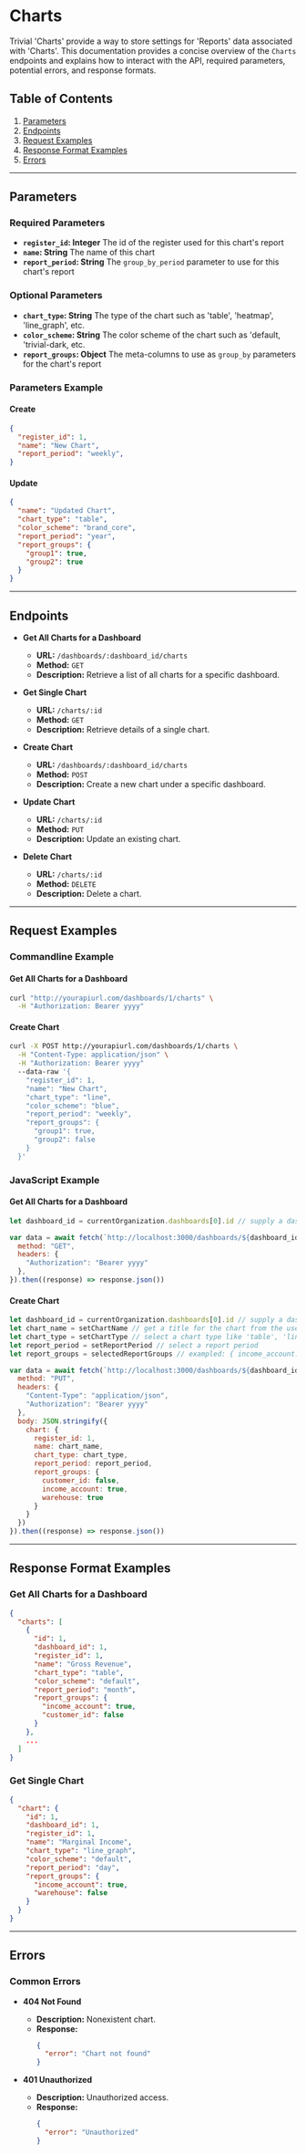 # Charts

Trivial 'Charts' provide a way to store settings for 'Reports' data associated with 'Charts'.
This documentation provides a concise overview of the `Charts` endpoints and explains how to interact with the API, required parameters, potential errors, and response formats.

## Table of Contents

1. [Parameters](#parameters)
2. [Endpoints](#endpoints)
3. [Request Examples](#request-examples)
4. [Response Format Examples](#response-format-examples)
5. [Errors](#errors)

---

## Parameters

### Required Parameters

- **`register_id`: Integer** The id of the register used for this chart's report
- **`name`: String** The name of this chart
- **`report_period`: String** The `group_by_period` parameter to use for this chart's report

### Optional Parameters

- **`chart_type`: String** The type of the chart such as 'table', 'heatmap', 'line_graph', etc.
- **`color_scheme`: String** The color scheme of the chart such as 'default, 'trivial-dark, etc.
- **`report_groups`: Object** The meta-columns to use as `group_by` parameters for the chart's report

### Parameters Example

#### Create
```json
{
  "register_id": 1,
  "name": "New Chart",
  "report_period": "weekly",
}
```

#### Update
```json
{
  "name": "Updated Chart",
  "chart_type": "table",
  "color_scheme": "brand_core",
  "report_period": "year",
  "report_groups": {
    "group1": true,
    "group2": true
  }
}
```

---

## Endpoints

- **Get All Charts for a Dashboard**
  - **URL:** `/dashboards/:dashboard_id/charts`
  - **Method:** `GET`
  - **Description:** Retrieve a list of all charts for a specific dashboard.

- **Get Single Chart**
  - **URL:** `/charts/:id`
  - **Method:** `GET`
  - **Description:** Retrieve details of a single chart.

- **Create Chart**
  - **URL:** `/dashboards/:dashboard_id/charts`
  - **Method:** `POST`
  - **Description:** Create a new chart under a specific dashboard.

- **Update Chart**
  - **URL:** `/charts/:id`
  - **Method:** `PUT`
  - **Description:** Update an existing chart.

- **Delete Chart**
  - **URL:** `/charts/:id`
  - **Method:** `DELETE`
  - **Description:** Delete a chart.

---

## Request Examples

### Commandline Example

#### Get All Charts for a Dashboard
```bash
curl "http://yourapiurl.com/dashboards/1/charts" \
  -H "Authorization: Bearer yyyy"
```

#### Create Chart
```bash
curl -X POST http://yourapiurl.com/dashboards/1/charts \
  -H "Content-Type: application/json" \
  -H "Authorization: Bearer yyyy"
  --data-raw '{
    "register_id": 1,
    "name": "New Chart",
    "chart_type": "line",
    "color_scheme": "blue",
    "report_period": "weekly",
    "report_groups": {
      "group1": true,
      "group2": false
    }
  }'
```

### JavaScript Example

#### Get All Charts for a Dashboard
```javascript
let dashboard_id = currentOrganization.dashboards[0].id // supply a dashboard_id for the dashboard you want

var data = await fetch(`http://localhost:3000/dashboards/${dashboard_id}/charts`, {
  method: "GET",
  headers: {
    "Authorization": "Bearer yyyy"
  },
}).then((response) => response.json())
```

#### Create Chart
```javascript
let dashboard_id = currentOrganization.dashboards[0].id // supply a dashboard_id for the dashboard you want
let chart_name = setChartName // get a title for the chart from the user
let chart_type = setChartType // select a chart type like 'table', 'line_graph', etc.
let report_period = setReportPeriod // select a report period
let report_groups = selectedReportGroups // exampled: { income_account: true, warehouse: true, customer_id: false }

var data = await fetch(`http://localhost:3000/dashboards/${dashboard_id}/charts`, {
  method: "PUT",
  headers: {
    "Content-Type": "application/json",
    "Authorization": "Bearer yyyy"
  },
  body: JSON.stringify({
    chart: {
      register_id: 1,
      name: chart_name,
      chart_type: chart_type,
      report_period: report_period,
      report_groups: {
        customer_id: false,
        income_account: true,
        warehouse: true
      }
    }
  })
}).then((response) => response.json())
```

---

## Response Format Examples

### Get All Charts for a Dashboard
```json
{
  "charts": [
    {
      "id": 1,
      "dashboard_id": 1,
      "register_id": 1,
      "name": "Gross Revenue",
      "chart_type": "table",
      "color_scheme": "default",
      "report_period": "month",
      "report_groups": {
        "income_account": true,
        "customer_id": false
      }
    },
    ...
  ]
}
```

### Get Single Chart
```json
{
  "chart": {
    "id": 1,
    "dashboard_id": 1,
    "register_id": 1,
    "name": "Marginal Income",
    "chart_type": "line_graph",
    "color_scheme": "default",
    "report_period": "day",
    "report_groups": {
      "income_account": true,
      "warehouse": false
    }
  }
}
```

---

## Errors

### Common Errors

- **404 Not Found**
  - **Description:** Nonexistent chart.
  - **Response:**
    ```json
    {
      "error": "Chart not found"
    }
    ```

- **401 Unauthorized**
  - **Description:** Unauthorized access.
  - **Response:**
    ```json
    {
      "error": "Unauthorized"
    }
    ```
